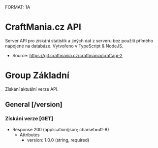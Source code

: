 FORMAT: 1A

# CraftMania.cz API

Server API pro získání statistik a jiných dat z serveru bez použití přímého napojené na databáze.
Vytvořeno v TypeScript & NodeJS.

* Source: https://git.craftmania.cz/craftmania/craftapi-2


# Group Základní
Získání aktuální verze API.

## General [/version]

### Získání verze [GET]

+ Response 200 (application/json; charset=utf-8)
    + Attributes
        + version: 1.0.0 (string, required)